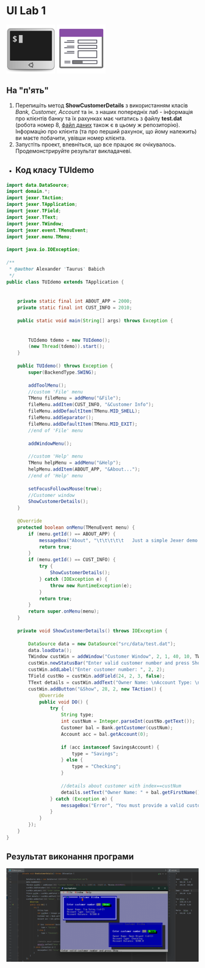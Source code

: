 # UI Lab 1
![](https://github.com/ppc-ntu-khpi/35-tui-1-CAH4E33/blob/master/Images/terminal-icon.png)
![](https://github.com/ppc-ntu-khpi/35-tui-1-CAH4E33/blob/master/Images/gui-icon.png)

## На "п'ять"
1. Перепишіть метод **ShowCustomerDetails** з використанням класів *Bank, Customer, Account* та ін. з наших попередніх лаб - інформація про клієнтів банку та їх рахунках має читатись з файлу **test.dat** (робота номер 8, [файл даних](https://github.com/liketaurus/TUI-Labs/blob/master/data/test.dat) також є в цьому ж репозиторію). Інформацію про клієнта (та про перший рахунок, що йому належить) ви маєте побачити, увівши номер клієнта.
2. Запустіть проект, впевніться, що все працює як очікувалось. Продемонстрируйте результат викладачеві.

* ## Код класу TUIdemo
```java
import data.DataSource;
import domain.*;
import jexer.TAction;
import jexer.TApplication;
import jexer.TField;
import jexer.TText;
import jexer.TWindow;
import jexer.event.TMenuEvent;
import jexer.menu.TMenu;

import java.io.IOException;

/**
 * @author Alexander 'Taurus' Babich
 */
public class TUIdemo extends TApplication {


    private static final int ABOUT_APP = 2000;
    private static final int CUST_INFO = 2010;

    public static void main(String[] args) throws Exception {


        TUIdemo tdemo = new TUIdemo();
        (new Thread(tdemo)).start();
    }

    public TUIdemo() throws Exception {
        super(BackendType.SWING);

        addToolMenu();
        //custom 'File' menu
        TMenu fileMenu = addMenu("&File");
        fileMenu.addItem(CUST_INFO, "&Customer Info");
        fileMenu.addDefaultItem(TMenu.MID_SHELL);
        fileMenu.addSeparator();
        fileMenu.addDefaultItem(TMenu.MID_EXIT);
        //end of 'File' menu  

        addWindowMenu();

        //custom 'Help' menu
        TMenu helpMenu = addMenu("&Help");
        helpMenu.addItem(ABOUT_APP, "&About...");
        //end of 'Help' menu 

        setFocusFollowsMouse(true);
        //Customer window
        ShowCustomerDetails();
    }

    @Override
    protected boolean onMenu(TMenuEvent menu) {
        if (menu.getId() == ABOUT_APP) {
            messageBox("About", "\t\t\t\t\t   Just a simple Jexer demo.\n\nCopyright © 2019 Alexander 'Taurus' Babich").show();
            return true;
        }
        if (menu.getId() == CUST_INFO) {
            try {
                ShowCustomerDetails();
            } catch (IOException e) {
                throw new RuntimeException(e);
            }
            return true;
        }
        return super.onMenu(menu);
    }

    private void ShowCustomerDetails() throws IOException {

        DataSource data = new DataSource("src/data/test.dat");
        data.loadData();
        TWindow custWin = addWindow("Customer Window", 2, 1, 40, 10, TWindow.NOZOOMBOX);
        custWin.newStatusBar("Enter valid customer number and press Show...");
        custWin.addLabel("Enter customer number: ", 2, 2);
        TField custNo = custWin.addField(24, 2, 3, false);
        TText details = custWin.addText("Owner Name: \nAccount Type: \nAccount Balance: ", 2, 4, 38, 8);
        custWin.addButton("&Show", 28, 2, new TAction() {
            @Override
            public void DO() {
                try {
                    String type;
                    int custNum = Integer.parseInt(custNo.getText());
                    Customer bal = Bank.getCustomer(custNum);
                    Account acc = bal.getAccount(0);

                    if (acc instanceof SavingsAccount) {
                        type = "Savings";
                    } else {
                        type = "Checking";
                    }

                    //details about customer with index==custNum
                    details.setText("Owner Name: " + bal.getFirstName() + " " + bal.getLastName() + " (id=" + custNum + ")\nAccount Type: " + type + "\nAccount Balance: $" + acc.getBalance() + "");
                } catch (Exception e) {
                    messageBox("Error", "You must provide a valid customer number!").show();
                }
            }
        });
    }
}
```
## Результат виконання програми
![](https://github.com/ppc-ntu-khpi/35-tui-1-CAH4E33/blob/master/Images/Result1306.png)

